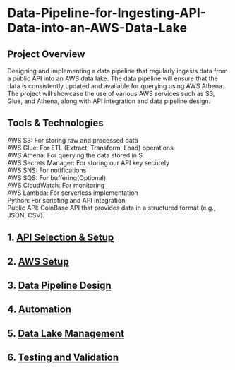 # Data-Pipeline-for-Ingesting-API-Data-into-an-AWS-Data-Lake

## Project Overview
Designing and implementing a data pipeline that regularly ingests data from a public API into an AWS data lake. The data pipeline will ensure that the data is consistently updated and available for querying using AWS Athena. The project will showcase the use of various AWS services such as S3, Glue, and Athena, along with API integration and data pipeline design.



## Tools & Technologies
AWS S3: For storing raw and processed data<br>
AWS Glue: For ETL (Extract, Transform, Load) operations<br>
AWS Athena: For querying the data stored in S<br>
AWS Secrets Manager: For storing our API key securely<br>
AWS SNS: For notifications<br>
AWS SQS: For buffering(Optional)<br>
AWS CloudWatch: For monitoring<br>
AWS Lambda: For serverless implementation<br>
Python: For scripting and API integration<br>
Public API: CoinBase API that provides data in a structured format (e.g., JSON, CSV).


## 1. [API Selection \& Setup](API%20Selection%20and%20Setup/README.md)

## 2. [AWS Setup](AWS%20Setup/README.md)

## 3. [Data Pipeline Design](Data%20Pipeline%20Design/README.md)

## 4. [Automation](Automation/README.md)

## 5. [Data Lake Management](Data%20Lake%20Management/README.md)

## 6. [Testing and Validation](Testing%20and%20Validation/README.md)
